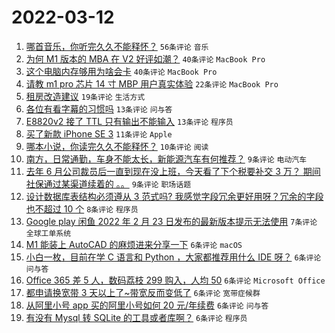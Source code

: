 # 2022-03-12

1. [哪首音乐，你听完久久不能释怀？](https://www.v2ex.com/t/839828) `56条评论` `音乐`
1. [为何 M1 版本的 MBA 在 V2 好评如潮？](https://www.v2ex.com/t/839816) `40条评论` `MacBook Pro`
1. [这个电脑内存够用为啥会卡](https://www.v2ex.com/t/839826) `40条评论` `MacBook Pro`
1. [请教 m1 pro 芯片 14 寸 MBP 用户真实体验](https://www.v2ex.com/t/839813) `22条评论` `MacBook Pro`
1. [租房改造建议](https://www.v2ex.com/t/839810) `19条评论` `生活方式`
1. [各位有看字幕的习惯吗](https://www.v2ex.com/t/839850) `13条评论` `问与答`
1. [E8820v2 接了 TTL 只有输出不能输入](https://www.v2ex.com/t/839832) `13条评论` `程序员`
1. [买了新款 iPhone SE 3](https://www.v2ex.com/t/839864) `11条评论` `Apple`
1. [哪本小说，你读完久久不能释怀？](https://www.v2ex.com/t/839866) `10条评论` `阅读`
1. [南方，日常通勤，车身不能太长，新能源汽车有何推荐？](https://www.v2ex.com/t/839817) `9条评论` `电动汽车`
1. [去年 6 月公司裁员后一直到现在没上班，今天看了下个税要补交 3 万？ 期间社保通过某渠道续着的 。。](https://www.v2ex.com/t/839800) `9条评论` `职场话题`
1. [设计数据库表结构必须遵从 3 范式吗? 我感觉字段冗余更好用呀？冗余的字段也不超过 10 个](https://www.v2ex.com/t/839874) `8条评论` `程序员`
1. [Google play 闲鱼 2022 年 2 月 23 日发布的最新版本提示无法使用](https://www.v2ex.com/t/839818) `7条评论` `全球工单系统`
1. [M1 能装上 AutoCAD 的麻烦进来分享一下](https://www.v2ex.com/t/839863) `6条评论` `macOS`
1. [小白一枚，目前在学 C 语言和 Python ，大家都推荐用什么 IDE 呀？](https://www.v2ex.com/t/839836) `6条评论` `问与答`
1. [Office 365 差 5 人，数码荔枝 299 购入，人均 50](https://www.v2ex.com/t/839851) `6条评论` `Microsoft Office`
1. [都申请换宽带 3 天以上了~带宽反而变低了](https://www.v2ex.com/t/839820) `6条评论` `宽带症候群`
1. [从阿里小号 app 买的阿里小号如何 20 元/年续费](https://www.v2ex.com/t/839805) `6条评论` `问与答`
1. [有没有 Mysql 转 SQLite 的工具或者库啊？](https://www.v2ex.com/t/839798) `6条评论` `程序员`
